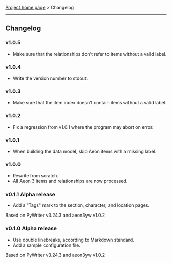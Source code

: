 [Project home page](index) > Changelog

------------------------------------------------------------------------

## Changelog

### v1.0.5

- Make sure that the relationships don't refer to items without a valid label.

### v1.0.4

- Write the version number to stdout. 

### v1.0.3

- Make sure that the item index doesn't contain items without a valid label.

### v1.0.2

- Fix a regression from v1.0.1 where the program may abort on error.

### v1.0.1

- When building the data model, skip Aeon items with a missing label. 

### v1.0.0

- Rewrite from scratch.
- All Aeon 3 items and relationships are now processed.

### v0.1.1 Alpha release

- Add a "Tags" mark to the section, character, and location pages. 

Based on PyWriter v3.24.3 and aeon3yw v1.0.2

### v0.1.0 Alpha release

- Use double linebreaks, according to Markdown standard.
- Add a sample configuration file.

Based on PyWriter v3.24.3 and aeon3yw v1.0.2


